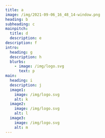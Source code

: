```yaml
---
title: a
image: /img/2021-09-06_16_48_14-window.png
heading: b
subheading: c
mainpitch:
  title: d
  description: e
description: f
intro:
  heading: g
  description: h
  blurbs:
    - image: /img/logo.svg
      text: p
main:
  heading: i
  description: j
  image1:
    image: /img/logo.svg
    alt: k
  image2:
    image: /img/logo.svg
    alt: l
  image3:
    image: /img/logo.svg
    alt: m
---
```

